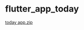 # flutter_app_today
[today app.zip](https://github.com/user-attachments/files/18300569/today.app.zip)
